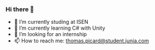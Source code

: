### Hi there 👋

- 🔭 I’m currently studing at ISEN
- 🌱 I’m currently learning C# with Unity
- 👯 I’m looking for an internship
- 📫 How to reach me: thomas.picard@student.junia.com

<!--
**thomasGHub/thomasGHub** is a ✨ _special_ ✨ repository because its `README.md` (this file) appears on your GitHub profile.

Here are some ideas to get you started:

- 🔭 I’m currently studing at ISEN
- 🌱 I’m currently learning C# with Unity
- 👯 I’m looking for an internship
- 📫 How to reach me: thomas.picard@student.junia.com
-->
